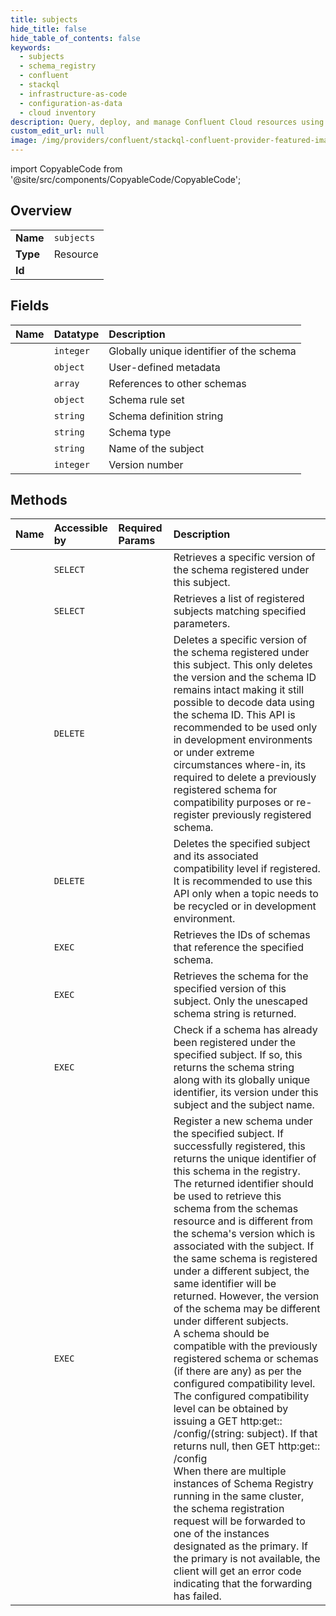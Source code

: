 ```yaml
---
title: subjects
hide_title: false
hide_table_of_contents: false
keywords:
  - subjects
  - schema_registry
  - confluent    
  - stackql
  - infrastructure-as-code
  - configuration-as-data
  - cloud inventory
description: Query, deploy, and manage Confluent Cloud resources using SQL.
custom_edit_url: null
image: /img/providers/confluent/stackql-confluent-provider-featured-image.png
---
```


import CopyableCode from '@site/src/components/CopyableCode/CopyableCode';




## Overview
<table><tbody>
<tr><td><b>Name</b></td><td><code>subjects</code></td></tr>
<tr><td><b>Type</b></td><td>Resource</td></tr>
<tr><td><b>Id</b></td><td><CopyableCode code="confluent.schema_registry.subjects" /></td></tr>
</tbody></table>

## Fields
| Name | Datatype | Description |
|:-----|:---------|:------------|
| <CopyableCode code="id" /> | `integer` | Globally unique identifier of the schema |
| <CopyableCode code="metadata" /> | `object` | User-defined metadata |
| <CopyableCode code="references" /> | `array` | References to other schemas |
| <CopyableCode code="ruleSet" /> | `object` | Schema rule set |
| <CopyableCode code="schema" /> | `string` | Schema definition string |
| <CopyableCode code="schemaType" /> | `string` | Schema type |
| <CopyableCode code="subject" /> | `string` | Name of the subject |
| <CopyableCode code="version" /> | `integer` | Version number |
## Methods
| Name | Accessible by | Required Params | Description |
|:-----|:--------------|:----------------|:------------|
| <CopyableCode code="get_schema_by_version" /> | `SELECT` | <CopyableCode code="subject, version" /> | Retrieves a specific version of the schema registered under this subject. |
| <CopyableCode code="list" /> | `SELECT` |  | Retrieves a list of registered subjects matching specified parameters. |
| <CopyableCode code="delete_schema_version" /> | `DELETE` | <CopyableCode code="subject, version" /> | Deletes a specific version of the schema registered under this subject. This only deletes the version and the schema ID remains intact making it still possible to decode data using the schema ID. This API is recommended to be used only in development environments or under extreme circumstances where-in, its required to delete a previously registered schema for compatibility purposes or re-register previously registered schema. |
| <CopyableCode code="delete_subject" /> | `DELETE` | <CopyableCode code="subject" /> | Deletes the specified subject and its associated compatibility level if registered. It is recommended to use this API only when a topic needs to be recycled or in development environment. |
| <CopyableCode code="get_referenced_by" /> | `EXEC` | <CopyableCode code="subject, version" /> | Retrieves the IDs of schemas that reference the specified schema. |
| <CopyableCode code="get_schema_only_1" /> | `EXEC` | <CopyableCode code="subject, version" /> | Retrieves the schema for the specified version of this subject. Only the unescaped schema string is returned. |
| <CopyableCode code="look_up_schema_under_subject" /> | `EXEC` | <CopyableCode code="subject" /> | Check if a schema has already been registered under the specified subject. If so, this returns the schema string along with its globally unique identifier, its version under this subject and the subject name. |
| <CopyableCode code="register" /> | `EXEC` | <CopyableCode code="subject" /> | Register a new schema under the specified subject. If successfully registered, this returns the unique identifier of this schema in the registry. The returned identifier should be used to retrieve this schema from the schemas resource and is different from the schema's version which is associated with the subject. If the same schema is registered under a different subject, the same identifier will be returned. However, the version of the schema may be different under different subjects.<br />A schema should be compatible with the previously registered schema or schemas (if there are any) as per the configured compatibility level. The configured compatibility level can be obtained by issuing a GET http:get:: /config/(string: subject). If that returns null, then GET http:get:: /config<br />When there are multiple instances of Schema Registry running in the same cluster, the schema registration request will be forwarded to one of the instances designated as the primary. If the primary is not available, the client will get an error code indicating that the forwarding has failed. |
